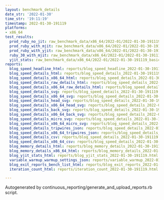 ```yaml
---
layout: benchmark_details
date_str: '2022-01-30'
time_str: '19:11:19'
timestamp: 2022-01-30-191119
platforms:
- x86_64
test_results:
  prod_ruby_no_jit: raw_benchmark_data/x86_64/2022-01/2022-01-30-191119_basic_benchmark_prod_ruby_no_jit.json
  prod_ruby_with_mjit: raw_benchmark_data/x86_64/2022-01/2022-01-30-191119_basic_benchmark_prod_ruby_with_mjit.json
  prod_ruby_with_yjit: raw_benchmark_data/x86_64/2022-01/2022-01-30-191119_basic_benchmark_prod_ruby_with_yjit.json
  ruby_30_with_mjit: raw_benchmark_data/x86_64/2022-01/2022-01-30-191119_basic_benchmark_ruby_30_with_mjit.json
  yjit_stats: raw_benchmark_data/x86_64/2022-01/2022-01-30-191119_basic_benchmark_yjit_stats.json
reports:
  blog_speed_headline_html: reports/blog_speed_headline_2022-01-30-191119.html
  blog_speed_details_html: reports/blog_speed_details_2022-01-30-191119.html
  blog_speed_details_x86_64_html: reports/blog_speed_details_2022-01-30-191119.x86_64.html
  blog_speed_details_raw_details_html: reports/blog_speed_details_2022-01-30-191119.raw_details.html
  blog_speed_details_x86_64_raw_details_html: reports/blog_speed_details_2022-01-30-191119.x86_64.raw_details.html
  blog_speed_details_svg: reports/blog_speed_details_2022-01-30-191119.svg
  blog_speed_details_x86_64_svg: reports/blog_speed_details_2022-01-30-191119.x86_64.svg
  blog_speed_details_head_svg: reports/blog_speed_details_2022-01-30-191119.head.svg
  blog_speed_details_x86_64_head_svg: reports/blog_speed_details_2022-01-30-191119.x86_64.head.svg
  blog_speed_details_back_svg: reports/blog_speed_details_2022-01-30-191119.back.svg
  blog_speed_details_x86_64_back_svg: reports/blog_speed_details_2022-01-30-191119.x86_64.back.svg
  blog_speed_details_micro_svg: reports/blog_speed_details_2022-01-30-191119.micro.svg
  blog_speed_details_x86_64_micro_svg: reports/blog_speed_details_2022-01-30-191119.x86_64.micro.svg
  blog_speed_details_tripwires_json: reports/blog_speed_details_2022-01-30-191119.tripwires.json
  blog_speed_details_x86_64_tripwires_json: reports/blog_speed_details_2022-01-30-191119.x86_64.tripwires.json
  blog_speed_details_csv: reports/blog_speed_details_2022-01-30-191119.csv
  blog_speed_details_x86_64_csv: reports/blog_speed_details_2022-01-30-191119.x86_64.csv
  blog_memory_details_html: reports/blog_memory_details_2022-01-30-191119.html
  blog_memory_details_x86_64_html: reports/blog_memory_details_2022-01-30-191119.x86_64.html
  blog_yjit_stats_html: reports/blog_yjit_stats_2022-01-30-191119.html
  variable_warmup_warmup_settings_json: reports/variable_warmup_2022-01-30-191119.warmup_settings.json
  blog_exit_reports_bench_list_html: reports/blog_exit_reports_2022-01-30-191119.bench_list.html
  iteration_count_html: reports/iteration_count_2022-01-30-191119.html

---
```

Autogenerated by continuous_reporting/generate_and_upload_reports.rb script.
